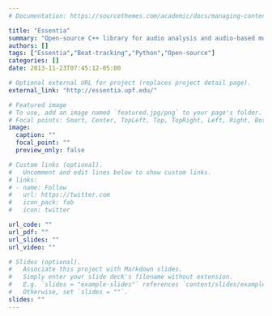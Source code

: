 ```yaml
---
# Documentation: https://sourcethemes.com/academic/docs/managing-content/

title: "Essentia"
summary: "Open-source C++ library for audio analysis and audio-based music information retrieval. It contains an extensive collection of reusable algorithms which implement audio input/output functionality, standard digital signal processing blocks, statistical characterization of data, and a large set of spectral, temporal, tonal and high-level music descriptors. More details in [Essentia: An Audio Analysis Library for Music Information Retrieval](https://joserzapata.github.io/publication/essentia-ismir)"
authors: []
tags: ["Essentia","Beat-tracking","Python","Open-source"]
categories: []
date: 2013-11-23T07:45:12-05:00

# Optional external URL for project (replaces project detail page).
external_link: "http://essentia.upf.edu/"

# Featured image
# To use, add an image named `featured.jpg/png` to your page's folder.
# Focal points: Smart, Center, TopLeft, Top, TopRight, Left, Right, BottomLeft, Bottom, BottomRight.
image:
  caption: ""
  focal_point: ""
  preview_only: false

# Custom links (optional).
#   Uncomment and edit lines below to show custom links.
# links:
# - name: Follow
#   url: https://twitter.com
#   icon_pack: fab
#   icon: twitter

url_code: ""
url_pdf: ""
url_slides: ""
url_video: ""

# Slides (optional).
#   Associate this project with Markdown slides.
#   Simply enter your slide deck's filename without extension.
#   E.g. `slides = "example-slides"` references `content/slides/example-slides.md`.
#   Otherwise, set `slides = ""`.
slides: ""
---
```

